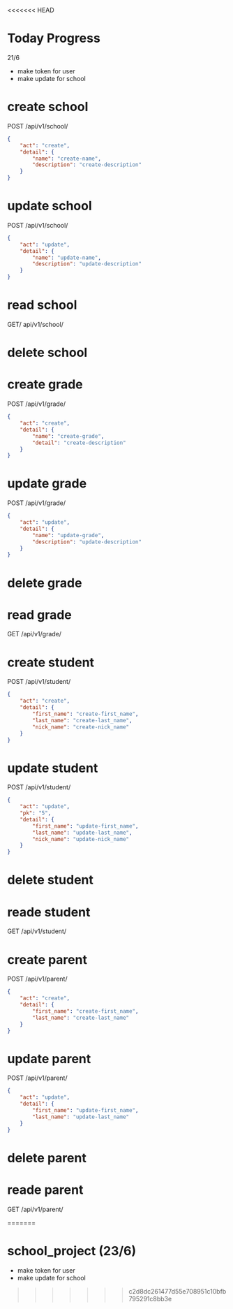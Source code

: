 <<<<<<< HEAD
<h1>Today Progress</h1>

21/6
* make token for user
* make update for school

#

# create school
POST /api/v1/school/
```json
{
	"act": "create",
    "detail": {
        "name": "create-name",
        "description": "create-description"
    }
}
```

# update school
POST /api/v1/school/
```json
{
    "act": "update",
    "detail": {
        "name": "update-name",
        "description": "update-description"
    }
}
```

# read school
GET/ api/v1/school/


# delete school


# create grade
POST /api/v1/grade/
```json
{
    "act": "create",
    "detail": {
        "name": "create-grade",
        "detail": "create-description"
    }
}
```

# update grade
POST /api/v1/grade/
```json
{
    "act": "update",
    "detail": {
        "name": "update-grade",
        "description": "update-description"
    }
}
```

# delete grade

# read grade
GET /api/v1/grade/

# create student
POST /api/v1/student/
```json
{
    "act": "create",
    "detail": {
        "first_name": "create-first_name",
        "last_name": "create-last_name",
        "nick_name": "create-nick_name"
    }
}
```

# update student
POST /api/v1/student/
```json
{
    "act": "update",
    "pk": "5",
    "detail": {
        "first_name": "update-first_name",
        "last_name": "update-last_name",
        "nick_name": "update-nick_name"
    }
}
``` 

# delete student

# reade student
GET /api/v1/student/

# create parent
POST /api/v1/parent/
```json
{
    "act": "create",
    "detail": {
        "first_name": "create-first_name",
        "last_name": "create-last_name"
    }
}
```

# update parent
POST /api/v1/parent/
```json
{
    "act": "update",
    "detail": {
        "first_name": "update-first_name",
        "last_name": "update-last_name"
    }
}
```

# delete parent

# reade parent
GET /api/v1/parent/

=======
# school_project (23/6) 
* make token for user
* make update for school
>>>>>>> c2d8dc261477d55e708951c10bfb795291c8bb3e
